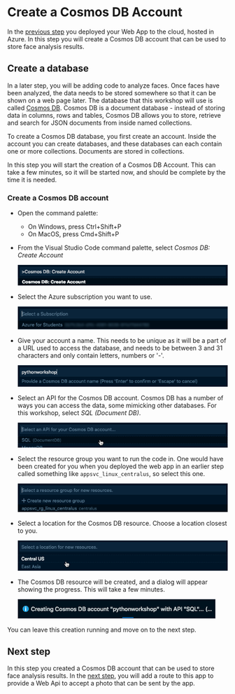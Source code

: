 # Create a Cosmos DB Account

In the [previous step](./DeployTheWebAppToTheCloud.md) you deployed your Web App to the cloud, hosted in Azure. In this step you will create a Cosmos DB account that can be used to store face analysis results.

## Create a database

In a later step, you will be adding code to analyze faces. Once faces have been analyzed, the data needs to be stored somewhere so that it can be shown on a web page later. The database that this workshop will use is called [Cosmos DB](https://azure.microsoft.com/services/cosmos-db/?WT.mc_id=pythonworkshop-github-jabenn). Cosmos DB is a document database - instead of storing data in columns, rows and tables, Cosmos DB allows you to store, retrieve and search for JSON documents from inside named collections.

To create a Cosmos DB database, you first create an account. Inside the account you can create databases, and these databases can each contain one or more collections. Documents are stored in collections.

In this step you will start the creation of a Cosmos DB Account. This can take a few minutes, so it will be started now, and should be complete by the time it is needed.

### Create a Cosmos DB account

* Open the command palette:
  * On Windows, press Ctrl+Shift+P
  * On MacOS, press Cmd+Shift+P

* From the Visual Studio Code command palette, select *Cosmos DB: Create Account*

  ![The command palette showing the create account option](../Images/CosomsCreateAccount.png)

* Select the Azure subscription you want to use.
  
  ![The command palette showing the select subscription option](../Images/SelectDeploySubscription.png)

* Give your account a name. This needs to be unique as it will be a part of a URL used to access the database, and needs to be between 3 and 31 characters and only contain letters, numbers or '-'.
  
  ![The command palette showing the name the cosmos account option](../Images/NameCosmosAccount.png)

* Select an API for the Cosmos DB account. Cosmos DB has a number of ways you can access the data, some mimicking other databases. For this workshop, select *SQL (Document DB)*.
  
  ![The command palette showing the select cosmos api option](../Images/SelectCosmosAPI.png)

* Select the resource group you want to run the code in. One would have been created for you when you deployed the web app in an earlier step called something like `appsvc_linux_centralus`, so select this one.
  
  ![The command palette showing the select cosmos resource group option](../Images/SelectCosmosResourceGroup.png)

* Select a location for the Cosmos DB resource. Choose a location closest to you.
  
  ![The command palette showing the name the cosmos account option](../Images/SelectCosmosRegion.png)

* The Cosmos DB resource will be created, and a dialog will appear showing the progress. This will take a few minutes.
  
  ![The progress dialog for creating the Cosmos DB account](../Images/CreateCosmosDialog.png)

You can leave this creation running and move on to the next step.

## Next step

In this step you created a Cosmos DB account that can be used to store face analysis results. In the [next step](./AddWebApi.md), you will add a route to this app to provide a Web Api to accept a photo that can be sent by the app.
